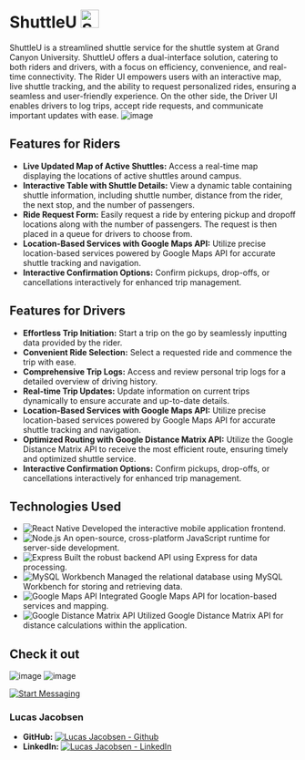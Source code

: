 # ShuttleU  <img src="https://cdn-icons-png.flaticon.com/128/2554/2554966.png" alt="ShuttleU" width="32"> 

ShuttleU is a streamlined shuttle service for the shuttle system at Grand Canyon University. ShuttleU offers a dual-interface solution, catering to both riders and drivers, with a focus on efficiency, convenience, and real-time connectivity. The Rider UI empowers users with an interactive map, live shuttle tracking, and the ability to request personalized rides, ensuring a seamless and user-friendly experience. On the other side, the Driver UI enables drivers to log trips, accept ride requests, and communicate important updates with ease.
![image](https://github.com/Lucas-Jacobsen/ShuttleU/assets/97192501/fffee034-1610-44c6-b20f-2aef60ac27a1)

## Features for Riders

- **Live Updated Map of Active Shuttles:** Access a real-time map displaying the locations of active shuttles around campus.
- **Interactive Table with Shuttle Details:** View a dynamic table containing shuttle information, including shuttle number, distance from the rider, the next stop, and the number of passengers.
- **Ride Request Form:** Easily request a ride by entering pickup and dropoff locations along with the number of passengers. The request is then placed in a queue for drivers to choose from.
- **Location-Based Services with Google Maps API:** Utilize precise location-based services powered by Google Maps API for accurate shuttle tracking and navigation.
- **Interactive Confirmation Options:** Confirm pickups, drop-offs, or cancellations interactively for enhanced trip management.

## Features for Drivers

- **Effortless Trip Initiation:** Start a trip on the go by seamlessly inputting data provided by the rider.
- **Convenient Ride Selection:** Select a requested ride and commence the trip with ease.
- **Comprehensive Trip Logs:** Access and review personal trip logs for a detailed overview of driving history.
- **Real-time Trip Updates:** Update information on current trips dynamically to ensure accurate and up-to-date details.
- **Location-Based Services with Google Maps API:** Utilize precise location-based services powered by Google Maps API for accurate shuttle tracking and navigation.
- **Optimized Routing with Google Distance Matrix API:** Utilize the Google Distance Matrix API to receive the most efficient route, ensuring timely and optimized shuttle service. 
- **Interactive Confirmation Options:** Confirm pickups, drop-offs, or cancellations interactively for enhanced trip management.


## Technologies Used

- ![React Native](https://img.shields.io/badge/-React_Native-61DAFB?style=flat-square&logo=react&logoColor=white) Developed the interactive mobile application frontend.
- ![Node.js](https://img.shields.io/badge/-Node.js-339933?style=flat-square&logo=node.js&logoColor=white) An open-source, cross-platform JavaScript runtime for server-side development.
- ![Express](https://img.shields.io/badge/-Express-000000?style=flat-square&logo=express&logoColor=white) Built the robust backend API using Express for data processing.
- ![MySQL Workbench](https://img.shields.io/badge/-MySQL_Workbench-4479A1?style=flat-square&logo=mysql&logoColor=white) Managed the relational database using MySQL Workbench for storing and retrieving data.
- ![Google Maps API](https://img.shields.io/badge/-Google_Maps_API-4285F4?style=flat-square&logo=google-maps&logoColor=white) Integrated Google Maps API for location-based services and mapping.
- ![Google Distance Matrix API](https://img.shields.io/badge/-Google_API-4285F4?style=flat-square&logo=google&logoColor=white) Utilized Google Distance Matrix API for distance calculations within the application.


## Check it out
![image](https://user-images.githubusercontent.com/97192501/232983370-40887f07-d431-4222-a225-961eb54cb859.png)
![image](https://user-images.githubusercontent.com/97192501/232983338-fd36c461-d6b3-4b29-8556-916c3e48b944.png)

[![Start Messaging](https://img.shields.io/badge/View%20Demo-FF5733?style=for-the-badge)]([https://clipchamp.com/watch/NtukKJvwRTR])

### Lucas Jacobsen

- **GitHub:** [![Lucas Jacobsen - Github](https://img.shields.io/badge/GitHub-lucas--jacobsen-blue?style=flat-square&logo=github)](https://github.com/lucas-jacobsen)
- **LinkedIn:** [![Lucas Jacobsen - LinkedIn](https://img.shields.io/badge/LinkedIn-lucas--jacobsen-blue?style=flat-square&logo=linkedin)](https://www.linkedin.com/in/lucas-jacobsen/)


